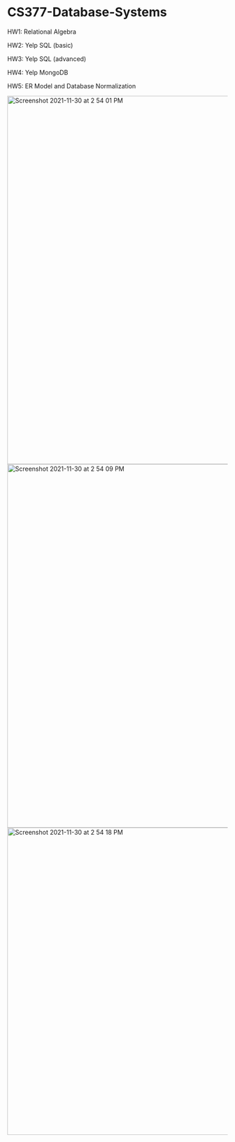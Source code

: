 # CS377-Database-Systems

HW1: Relational Algebra

HW2: Yelp SQL (basic)

HW3: Yelp SQL (advanced)

HW4: Yelp MongoDB

HW5: ER Model and Database Normalization


<img width="840" alt="Screenshot 2021-11-30 at 2 54 01 PM" src="https://user-images.githubusercontent.com/73702692/144118290-2106d658-1665-455c-b076-14dea3f02977.png">
<img width="829" alt="Screenshot 2021-11-30 at 2 54 09 PM" src="https://user-images.githubusercontent.com/73702692/144118298-ee6dc4dd-46ee-4430-a1ea-b23064f5b886.png">
<img width="701" alt="Screenshot 2021-11-30 at 2 54 18 PM" src="https://user-images.githubusercontent.com/73702692/144118324-8476145b-c36a-4904-938c-67faab74d906.png">
